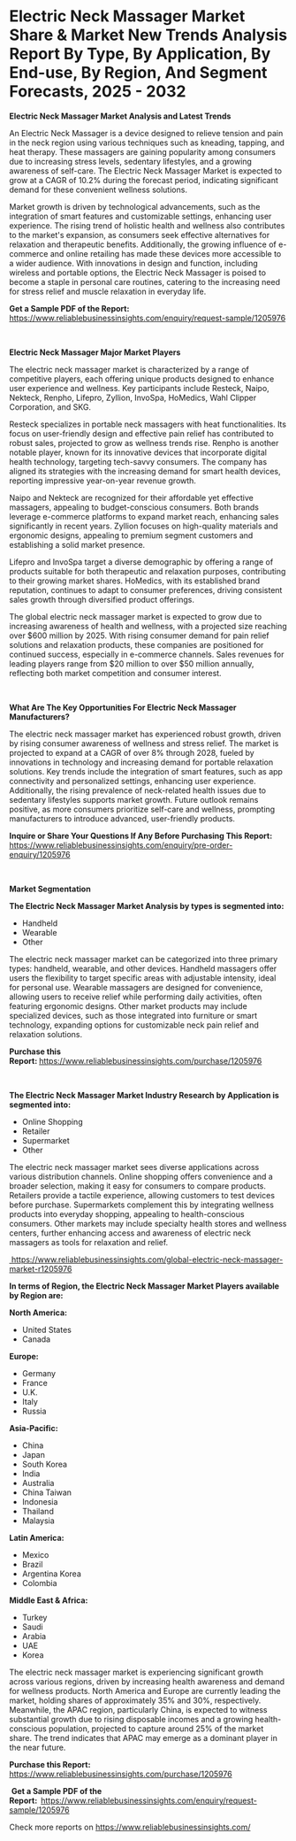 <p><h1>Electric Neck Massager Market Share & Market New Trends Analysis Report By Type, By Application, By End-use, By Region, And Segment Forecasts, 2025 - 2032</h1></p><p><strong>Electric Neck Massager Market Analysis and Latest Trends</strong></p>
<p><p>An Electric Neck Massager is a device designed to relieve tension and pain in the neck region using various techniques such as kneading, tapping, and heat therapy. These massagers are gaining popularity among consumers due to increasing stress levels, sedentary lifestyles, and a growing awareness of self-care. The Electric Neck Massager Market is expected to grow at a CAGR of 10.2% during the forecast period, indicating significant demand for these convenient wellness solutions.</p><p>Market growth is driven by technological advancements, such as the integration of smart features and customizable settings, enhancing user experience. The rising trend of holistic health and wellness also contributes to the market's expansion, as consumers seek effective alternatives for relaxation and therapeutic benefits. Additionally, the growing influence of e-commerce and online retailing has made these devices more accessible to a wider audience. With innovations in design and function, including wireless and portable options, the Electric Neck Massager is poised to become a staple in personal care routines, catering to the increasing need for stress relief and muscle relaxation in everyday life.</p></p>
<p><strong>Get a Sample PDF of the Report:&nbsp;</strong> <a href="https://www.reliablebusinessinsights.com/enquiry/request-sample/1205976?utm_campaign=3453&utm_medium=2&utm_source=Github&utm_content=ia&utm_term=04042025&utm_id=electric-neck-massager">https://www.reliablebusinessinsights.com/enquiry/request-sample/1205976</a></p>
<p>&nbsp;</p>
<p><strong>Electric Neck Massager Major Market Players</strong></p>
<p><p>The electric neck massager market is characterized by a range of competitive players, each offering unique products designed to enhance user experience and wellness. Key participants include Resteck, Naipo, Nekteck, Renpho, Lifepro, Zyllion, InvoSpa, HoMedics, Wahl Clipper Corporation, and SKG.</p><p>Resteck specializes in portable neck massagers with heat functionalities. Its focus on user-friendly design and effective pain relief has contributed to robust sales, projected to grow as wellness trends rise. Renpho is another notable player, known for its innovative devices that incorporate digital health technology, targeting tech-savvy consumers. The company has aligned its strategies with the increasing demand for smart health devices, reporting impressive year-on-year revenue growth.</p><p>Naipo and Nekteck are recognized for their affordable yet effective massagers, appealing to budget-conscious consumers. Both brands leverage e-commerce platforms to expand market reach, enhancing sales significantly in recent years. Zyllion focuses on high-quality materials and ergonomic designs, appealing to premium segment customers and establishing a solid market presence.</p><p>Lifepro and InvoSpa target a diverse demographic by offering a range of products suitable for both therapeutic and relaxation purposes, contributing to their growing market shares. HoMedics, with its established brand reputation, continues to adapt to consumer preferences, driving consistent sales growth through diversified product offerings.</p><p>The global electric neck massager market is expected to grow due to increasing awareness of health and wellness, with a projected size reaching over $600 million by 2025. With rising consumer demand for pain relief solutions and relaxation products, these companies are positioned for continued success, especially in e-commerce channels. Sales revenues for leading players range from $20 million to over $50 million annually, reflecting both market competition and consumer interest.</p></p>
<p>&nbsp;</p>
<p><strong>What Are The Key Opportunities For Electric Neck Massager Manufacturers?</strong></p>
<p><p>The electric neck massager market has experienced robust growth, driven by rising consumer awareness of wellness and stress relief. The market is projected to expand at a CAGR of over 8% through 2028, fueled by innovations in technology and increasing demand for portable relaxation solutions. Key trends include the integration of smart features, such as app connectivity and personalized settings, enhancing user experience. Additionally, the rising prevalence of neck-related health issues due to sedentary lifestyles supports market growth. Future outlook remains positive, as more consumers prioritize self-care and wellness, prompting manufacturers to introduce advanced, user-friendly products.</p></p>
<p><strong>Inquire or Share Your Questions If Any Before Purchasing This Report:</strong> <a href="https://www.reliablebusinessinsights.com/enquiry/pre-order-enquiry/1205976?utm_campaign=3453&utm_medium=2&utm_source=Github&utm_content=ia&utm_term=04042025&utm_id=electric-neck-massager">https://www.reliablebusinessinsights.com/enquiry/pre-order-enquiry/1205976</a></p>
<p>&nbsp;</p>
<p><strong>Market Segmentation</strong></p>
<p><strong>The Electric Neck Massager Market Analysis by types is segmented into:</strong></p>
<p><ul><li>Handheld</li><li>Wearable</li><li>Other</li></ul></p>
<p><p>The electric neck massager market can be categorized into three primary types: handheld, wearable, and other devices. Handheld massagers offer users the flexibility to target specific areas with adjustable intensity, ideal for personal use. Wearable massagers are designed for convenience, allowing users to receive relief while performing daily activities, often featuring ergonomic designs. Other market products may include specialized devices, such as those integrated into furniture or smart technology, expanding options for customizable neck pain relief and relaxation solutions.</p></p>
<p><strong>Purchase this Report:&nbsp;</strong><a href="https://www.reliablebusinessinsights.com/purchase/1205976?utm_campaign=3453&utm_medium=2&utm_source=Github&utm_content=ia&utm_term=04042025&utm_id=electric-neck-massager">https://www.reliablebusinessinsights.com/purchase/1205976</a></p>
<p>&nbsp;</p>
<p><strong>The Electric Neck Massager Market Industry Research by Application is segmented into:</strong></p>
<p><ul><li>Online Shopping</li><li>Retailer</li><li>Supermarket</li><li>Other</li></ul></p>
<p><p>The electric neck massager market sees diverse applications across various distribution channels. Online shopping offers convenience and a broader selection, making it easy for consumers to compare products. Retailers provide a tactile experience, allowing customers to test devices before purchase. Supermarkets complement this by integrating wellness products into everyday shopping, appealing to health-conscious consumers. Other markets may include specialty health stores and wellness centers, further enhancing access and awareness of electric neck massagers as tools for relaxation and relief.</p></p>
<p><a href="https://www.reliablebusinessinsights.com/global-electric-neck-massager-market-r1205976?utm_campaign=3453&utm_medium=2&utm_source=Github&utm_content=ia&utm_term=04042025&utm_id=electric-neck-massager">&nbsp;https://www.reliablebusinessinsights.com/global-electric-neck-massager-market-r1205976</a></p>
<p><strong>In terms of Region, the Electric Neck Massager Market Players available by Region are:</strong></p>
<p>
    <p> <strong> North America: </strong>
        <ul>
            <li>United States</li>
            <li>Canada</li>
        </ul>
        </p> 
    <p> <strong> Europe: </strong>
        <ul>
            <li>Germany</li>
            <li>France</li>
            <li>U.K.</li>
            <li>Italy</li>
            <li>Russia</li>
        </ul>
        </p> 
    <p> <strong> Asia-Pacific: </strong>
        <ul>
            <li>China</li>
            <li>Japan</li>
            <li>South Korea</li>
            <li>India</li>
            <li>Australia</li>
            <li>China Taiwan</li>
            <li>Indonesia</li>
            <li>Thailand</li>
            <li>Malaysia</li>
        </ul>
        </p> 
    <p> <strong> Latin America: </strong>
        <ul>
            <li>Mexico</li>
            <li>Brazil</li>
            <li>Argentina Korea</li>
            <li>Colombia</li>
        </ul>
        </p> 
    <p> <strong> Middle East & Africa: </strong>
        <ul>
            <li>Turkey</li>
            <li>Saudi</li>
            <li>Arabia</li>
            <li>UAE</li>
            <li>Korea</li>
        </ul>
    </p>
    </p>
<p><p>The electric neck massager market is experiencing significant growth across various regions, driven by increasing health awareness and demand for wellness products. North America and Europe are currently leading the market, holding shares of approximately 35% and 30%, respectively. Meanwhile, the APAC region, particularly China, is expected to witness substantial growth due to rising disposable incomes and a growing health-conscious population, projected to capture around 25% of the market share. The trend indicates that APAC may emerge as a dominant player in the near future.</p></p>
<p><strong>Purchase this Report: </strong><a href="https://www.reliablebusinessinsights.com/purchase/1205976?utm_campaign=3453&utm_medium=2&utm_source=Github&utm_content=ia&utm_term=04042025&utm_id=electric-neck-massager">https://www.reliablebusinessinsights.com/purchase/1205976</a></p>
<p>&nbsp;<strong>Get a Sample PDF of the Report:&nbsp;&nbsp;</strong><a href="https://www.reliablebusinessinsights.com/enquiry/request-sample/1205976?utm_campaign=3453&utm_medium=2&utm_source=Github&utm_content=ia&utm_term=04042025&utm_id=electric-neck-massager">https://www.reliablebusinessinsights.com/enquiry/request-sample/1205976</a></p>
<p><strong></strong></p>
<p>Check more reports on <a href="https://www.reliablebusinessinsights.com/?utm_campaign=3453&utm_medium=2&utm_source=Github&utm_content=ia&utm_term=04042025&utm_id=electric-neck-massager">https://www.reliablebusinessinsights.com/</a></p>
